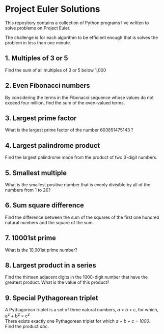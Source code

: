 # Project Euler Solutions
This repository contains a collection of Python programs I've written to solve problems on Project Euler.

The challenge is for each algorithm to be efficient enough that is solves the problem in less than one minute.

## 1. Multiples of 3 or 5
Find the sum of all multiples of 3 or 5 below 1,000

## 2. Even Fibonacci numbers
By considering the terms in the Fibonacci sequence whose values do not exceed four million, find the sum of the even-valued terms.

## 3. Largest prime factor
What is the largest prime factor of the number 600851475143 ?

## 4. Largest palindrome product
Find the largest palindrome made from the product of two 3-digit numbers.

## 5. Smallest multiple
What is the smallest positive number that is evenly divisible by all of the numbers from 1 to 20?

## 6. Sum square difference
Find the difference between the sum of the squares of the first one hundred natural numbers and the square of the sum.

## 7. 10001st prime
What is the 10,001st prime number?

## 8. Largest product in a series
Find the thirteen adjacent digits in the 1000-digit number that have the greatest product. What is the value of this product?

## 9. Special Pythagorean triplet
A Pythagorean triplet is a set of three natural numbers, *a < b < c*, for which,<br>
    a<sup>2</sup> + b<sup>2</sup> = c<sup>2</sup><br>
There exists exactly one Pythagorean triplet for which *a + b + c = 1000*.<br>
Find the product *abc*.